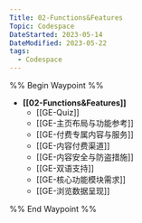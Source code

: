 ```yaml
---
Title: 02-Functions&Features
Topic: Codespace
DateStarted: 2023-05-14
DateModified: 2023-05-22
tags:
  - Codespace
---
```

%% Begin Waypoint %%
- **[[02-Functions&Features]]**
	- [[GE-Quiz]]
	- [[GE-主页布局与功能参考]]
	- [[GE-付费专属内容与服务]]
	- [[GE-内容付费渠道]]
	- [[GE-内容安全与防盗措施]]
	- [[GE-双语支持]]
	- [[GE-核心功能模块需求]]
	- [[GE-浏览数据呈现]]

%% End Waypoint %%